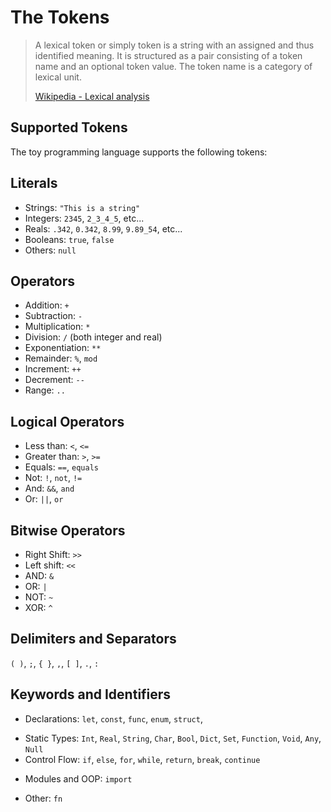 # The Tokens

> A lexical token or simply token is a string with an assigned and thus identified meaning. It is structured as a pair consisting of a token name and an optional token value. The token name is a category of lexical unit.
>
> [Wikipedia - Lexical analysis](https://en.wikipedia.org/wiki/Lexical_analysis#Token)

## Supported Tokens
The toy programming language supports the following tokens:

## Literals
- Strings: `"This is a string"`
- Integers: `2345`, `2_3_4_5`, etc...
- Reals: `.342`, `0.342`, `8.99`, `9.89_54`, etc...
- Booleans: `true`, `false`
- Others: `null`

## Operators
- Addition: `+`
- Subtraction: `-`
- Multiplication: `*`
- Division: `/` (both integer and real)
- Exponentiation: `**`
- Remainder: `%`, `mod`
- Increment: `++`
- Decrement: `--`
- Range: `..`

## Logical Operators
- Less than: `<`, `<=`
- Greater than: `>`, `>=`
- Equals: `==`, `equals`
- Not: `!`, `not`, `!=`
- And: `&&`, `and`
- Or: `||`, `or`
<!-- - Type Checking: `is` -->
<!-- - Type Casting: `as` -->

## Bitwise Operators
- Right Shift: `>>`
- Left shift: `<<`
- AND: `&`
- OR: `|`
- NOT: `~`
- XOR: `^`

## Delimiters and Separators
`( )`, `;`, `{ }`, `,`, `[ ]`, `.`, `:`

## Keywords and Identifiers
- Declarations: `let`, `const`, `func`, `enum`, `struct`,
<!-- - Declarations: `let`, `const`, `func`, `class`, `enum`, `struct`, `interface` -->
- Static Types: `Int`, `Real`, `String`, `Char`, `Bool`, `Dict`, `Set`, `Function`, `Void`, `Any`, `Null`
- Control Flow: `if`, `else`, `for`, `while`, `return`, `break`, `continue`
<!-- - Logic Flow: `if`, `else`, `for`, `while`, `loop`, `break`, `continue` -->
- Modules and OOP: `import`
<!-- - Modules and OOP: `import`, `export`, `new`, `init`, `final`, `public`, `private`, `static`, `abstract`, `self`, `instanceof`, `implements`,
`extends`, `override`, `optional` -->
- Other: `fn`
<!-- - Other: `fn`, `async`, `await`, `yield` -->